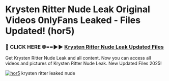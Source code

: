 # Krysten Ritter Nude Leak Original Videos 0nlyFans Leaked - Files Updated! (hor5)

<h3>🔴 CLICK HERE 🌐==►► <a href="https://tinyurl.com/52m3yx9h" rel="nofollow">Krysten Ritter Nude Leak Updated Files</a></h3>

Get Krysten Ritter Nude Leak and all content. Now you can access all videos and pictures of Krysten Ritter Nude Leak. New Updated Files 2025!

[![hor5](https://i.imgur.com/TnHtlc8.gif)](https://tinyurl.com/52m3yx9h)
krysten ritter leaked nude